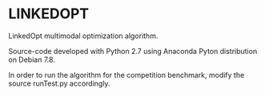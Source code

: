 # LINKEDOPT
LinkedOpt multimodal optimization algorithm.

Source-code developed with Python 2.7 using Anaconda Pyton distribution on
Debian 7.8.

In order to run the algorithm for the competition benchmark, modify the source runTest.py accordingly.
